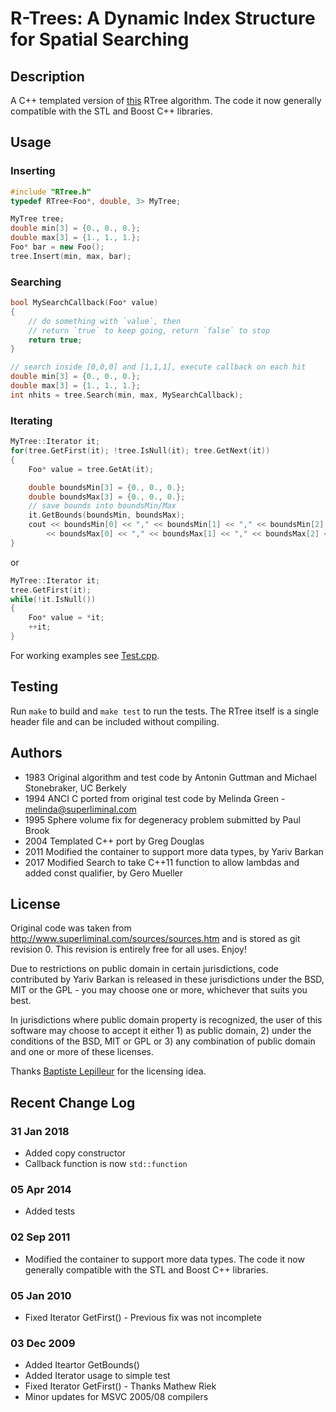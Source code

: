 # R-Trees: A Dynamic Index Structure for Spatial Searching

## Description

A C++ templated version of [this](http://www.superliminal.com/sources/sources.htm)
RTree algorithm.
The code it now generally compatible with the STL and Boost C++ libraries.

## Usage

### Inserting

```cpp
#include "RTree.h"
typedef RTree<Foo*, double, 3> MyTree;

MyTree tree;
double min[3] = {0., 0., 0.};
double max[3] = {1., 1., 1.};
Foo* bar = new Foo();
tree.Insert(min, max, bar);
```

### Searching

```cpp
bool MySearchCallback(Foo* value)
{
	// do something with `value`, then
	// return `true` to keep going, return `false` to stop
	return true;
}

// search inside [0,0,0] and [1,1,1], execute callback on each hit
double min[3] = {0., 0., 0.};
double max[3] = {1., 1., 1.};
int nhits = tree.Search(min, max, MySearchCallback);
```

### Iterating

```cpp
MyTree::Iterator it;
for(tree.GetFirst(it); !tree.IsNull(it); tree.GetNext(it))
{
	Foo* value = tree.GetAt(it);

	double boundsMin[3] = {0., 0., 0.};
	double boundsMax[3] = {0., 0., 0.};
	// save bounds into boundsMin/Max
	it.GetBounds(boundsMin, boundsMax);
	cout << boundsMin[0] << "," << boundsMin[1] << "," << boundsMin[2] << ","
		<< boundsMax[0] << "," << boundsMax[1] << "," << boundsMax[2] << ")\n";
}
```

or

```cpp
MyTree::Iterator it;
tree.GetFirst(it);
while(!it.IsNull())
{
	Foo* value = *it;
	++it;
}
```


For working examples see
[Test.cpp](https://github.com/nushoin/RTree/blob/master/Test.cpp).

## Testing

Run `make` to build and `make test` to run the tests. The RTree itself is
a single header file and can be included without compiling.

## Authors

- 1983 Original algorithm and test code by Antonin Guttman and Michael Stonebraker, UC Berkely
- 1994 ANCI C ported from original test code by Melinda Green - melinda@superliminal.com
- 1995 Sphere volume fix for degeneracy problem submitted by Paul Brook
- 2004 Templated C++ port by Greg Douglas
- 2011 Modified the container to support more data types, by Yariv Barkan
- 2017 Modified Search to take C++11 function to allow lambdas and added const qualifier, by Gero Mueller

## License

Original code was taken from http://www.superliminal.com/sources/sources.htm 
and is stored as git revision 0. This revision is entirely free for all
uses. Enjoy!

Due to restrictions on public domain in certain jurisdictions, code
contributed by Yariv Barkan is released in these jurisdictions under the
BSD, MIT or the GPL - you may choose one or more, whichever that suits you
best. 
    
In jurisdictions where public domain property is recognized, the user of
this software may choose to accept it either 1) as public domain, 2) under
the conditions of the BSD, MIT or GPL or 3) any combination of public
domain and one or more of these licenses.

Thanks [Baptiste Lepilleur](http://jsoncpp.sourceforge.net/LICENSE) for the
licensing idea.

## Recent Change Log

### 31 Jan 2018

- Added copy constructor
- Callback function is now `std::function`

### 05 Apr 2014

- Added tests

### 02 Sep 2011

- Modified the container to support more data types. The code it now generally
  compatible with the STL and Boost C++ libraries.

### 05 Jan 2010

- Fixed Iterator GetFirst() - Previous fix was not incomplete

### 03 Dec 2009

- Added Iteartor GetBounds()
- Added Iterator usage to simple test
- Fixed Iterator GetFirst() - Thanks Mathew Riek
- Minor updates for MSVC 2005/08 compilers
